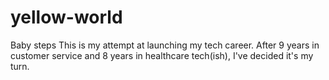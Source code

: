# yellow-world
Baby steps
This is my attempt at launching my tech career. 
After 9 years in customer service and 8 years in healthcare tech(ish), I've decided it's my turn.
